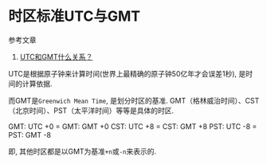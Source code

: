 # 时区标准UTC与GMT

参考文章

1. [UTC和GMT什么关系？](https://www.zhihu.com/question/27052407)

UTC是根据原子钟来计算时间(世界上最精确的原子钟50亿年才会误差1秒), 是时间的计算依据.

而GMT是`Greenwich Mean Time`, 是划分时区的基准. GMT（格林威治时间）、CST（北京时间）、PST（太平洋时间）等等是具体的时区.

GMT: UTC +0    =    GMT: GMT +0
CST: UTC +8    =    CST: GMT +8
PST: UTC -8    =    PST: GMT -8

即, 其他时区都是以GMT为基准`+n`或`-n`来表示的.